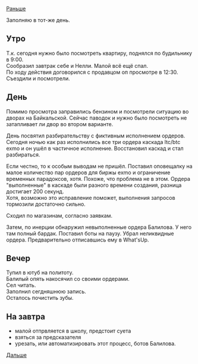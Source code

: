 [Раньше](2019.08.30.md)

Заполняю в тот-же день.

## Утро
Т.к. сегодня нужно было посмотреть квартиру, поднялся по будильнику в 9:00.  
Сообразил завтрак себе и Нелли. Малой всё ещё спал.  
По ходу действия договорился с продавцом оп просмотре в 12:30.  
Съездили и посмотрели.

## День
Помимо просмотра заправились бензином и посмотрели ситуацию во дворах на Байкальской. Сейчас паводок и нужно было посмотреть не затапливает ли двор во втором варианте.

День посвятил разбирательству с фиктивным исполнением ордеров. Сегодня ночью как раз исполнились все три ордера каскада ltc/btc exmo и он ушёл в частичное исполнение. Восстановил каскад и стал разбираться.

Если честно, то к особым выводам не пришёл. Поставил оповещалку на малое количество пар ордеров для биржы exmo и ограничение временных парадоксов, хотя. Похоже, что проблема не в этом. Ордера "выполненные" в каскаде были разного времени создания, разница достигает 200 секунд.  
Хотя, возможно это исправление поможет, выполнения запросов тормозили достаточно сильно.

Сходил по магазинам, согласно заявкам.

Затем, по инерции обнаружил невыполненные ордера Балилова. У него там полный бардак. Поставил боты на паузу. Убрал неликвидные ордера. Предварительно отписавшись ему в What'sUp.

## Вечер
Тупил в ютуб на политоту.  
Балилый опять накосячил со своими ордерами.  
Сел читать.  
Заполнил сегдняшнюю запись.  
Осталось почистить зубы.

## На завтра
  - малой отпрвляется в школу, предстоит суета
  - взяться за предсказателя
  - урезать, или автоматизировать этот процесс, ботов Балилова.

[Дальше](2019.09.01.md)